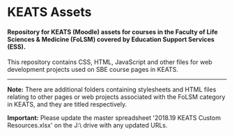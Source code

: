 # KEATS Assets
<h4>Repository for KEATS (Moodle) assets for courses in the Faculty of Life Sciences & Medicine (FoLSM) covered by Education Support Services (ESS).</h4>
<p>This repository contains CSS, HTML, JavaScript and other files for web development projects used on SBE course pages in KEATS.</p>
<hr>
<p><b>Note:</b> There are additional folders containing stylesheets and HTML files relating to other pages or web projects associated with the FoLSM category in KEATS, and they are titled respectively.</p>
<p><b>Important:</b> Please update the master spreadsheet '2018.19 KEATS Custom Resources.xlsx' on the J:\ drive with any updated URLs.</p>
